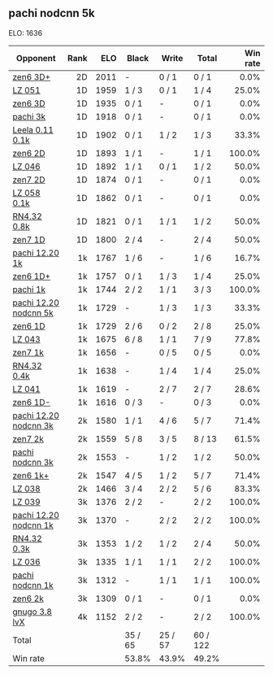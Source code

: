 ## pachi nodcnn 5k ##

ELO: 1636

Opponent | Rank | ELO | Black | Write | Total | Win rate
---------|-----:|----:|-------|-------|-------|-------:
[zen6 3D+](zen6%203D+.md) | 2D | 2011 | - | 0 / 1 | 0 / 1 | 0.0%
[LZ 051](LZ%20051.md) | 1D | 1959 | 1 / 3 | 0 / 1 | 1 / 4 | 25.0%
[zen6 3D](zen6%203D.md) | 1D | 1935 | 0 / 1 | - | 0 / 1 | 0.0%
[pachi 3k](pachi%203k.md) | 1D | 1918 | 0 / 1 | - | 0 / 1 | 0.0%
[Leela 0.11 0.1k](Leela%200.11%200.1k.md) | 1D | 1902 | 0 / 1 | 1 / 2 | 1 / 3 | 33.3%
[zen6 2D](zen6%202D.md) | 1D | 1893 | 1 / 1 | - | 1 / 1 | 100.0%
[LZ 046](LZ%20046.md) | 1D | 1892 | 1 / 1 | 0 / 1 | 1 / 2 | 50.0%
[zen7 2D](zen7%202D.md) | 1D | 1874 | 0 / 1 | - | 0 / 1 | 0.0%
[LZ 058 0.1k](LZ%20058%200.1k.md) | 1D | 1862 | 0 / 1 | - | 0 / 1 | 0.0%
[RN4.32 0.8k](RN4.32%200.8k.md) | 1D | 1821 | 0 / 1 | 1 / 1 | 1 / 2 | 50.0%
[zen7 1D](zen7%201D.md) | 1D | 1800 | 2 / 4 | - | 2 / 4 | 50.0%
[pachi 12.20 1k](pachi%2012.20%201k.md) | 1k | 1767 | 1 / 6 | - | 1 / 6 | 16.7%
[zen6 1D+](zen6%201D+.md) | 1k | 1757 | 0 / 1 | 1 / 3 | 1 / 4 | 25.0%
[pachi 1k](pachi%201k.md) | 1k | 1744 | 2 / 2 | 1 / 1 | 3 / 3 | 100.0%
[pachi 12.20 nodcnn 5k](pachi%2012.20%20nodcnn%205k.md) | 1k | 1729 | - | 1 / 3 | 1 / 3 | 33.3%
[zen6 1D](zen6%201D.md) | 1k | 1729 | 2 / 6 | 0 / 2 | 2 / 8 | 25.0%
[LZ 043](LZ%20043.md) | 1k | 1675 | 6 / 8 | 1 / 1 | 7 / 9 | 77.8%
[zen7 1k](zen7%201k.md) | 1k | 1656 | - | 0 / 5 | 0 / 5 | 0.0%
[RN4.32 0.4k](RN4.32%200.4k.md) | 1k | 1638 | - | 1 / 4 | 1 / 4 | 25.0%
[LZ 041](LZ%20041.md) | 1k | 1619 | - | 2 / 7 | 2 / 7 | 28.6%
[zen6 1D-](zen6%201D-.md) | 1k | 1616 | 0 / 3 | - | 0 / 3 | 0.0%
[pachi 12.20 nodcnn 3k](pachi%2012.20%20nodcnn%203k.md) | 2k | 1580 | 1 / 1 | 4 / 6 | 5 / 7 | 71.4%
[zen7 2k](zen7%202k.md) | 2k | 1559 | 5 / 8 | 3 / 5 | 8 / 13 | 61.5%
[pachi nodcnn 3k](pachi%20nodcnn%203k.md) | 2k | 1553 | - | 1 / 2 | 1 / 2 | 50.0%
[zen6 1k+](zen6%201k+.md) | 2k | 1547 | 4 / 5 | 1 / 2 | 5 / 7 | 71.4%
[LZ 038](LZ%20038.md) | 2k | 1466 | 3 / 4 | 2 / 2 | 5 / 6 | 83.3%
[LZ 039](LZ%20039.md) | 3k | 1376 | 2 / 2 | - | 2 / 2 | 100.0%
[pachi 12.20 nodcnn 1k](pachi%2012.20%20nodcnn%201k.md) | 3k | 1370 | - | 2 / 2 | 2 / 2 | 100.0%
[RN4.32 0.3k](RN4.32%200.3k.md) | 3k | 1353 | 1 / 2 | 1 / 2 | 2 / 4 | 50.0%
[LZ 036](LZ%20036.md) | 3k | 1335 | 1 / 1 | 1 / 1 | 2 / 2 | 100.0%
[pachi nodcnn 1k](pachi%20nodcnn%201k.md) | 3k | 1312 | - | 1 / 1 | 1 / 1 | 100.0%
[zen6 2k](zen6%202k.md) | 3k | 1309 | 0 / 1 | - | 0 / 1 | 0.0%
[gnugo 3.8 lvX](gnugo%203.8%20lvX.md) | 4k | 1152 | 2 / 2 | - | 2 / 2 | 100.0%
Total | | | 35 / 65 | 25 / 57 | 60 / 122 | 
Win rate| | | 53.8% | 43.9% | 49.2% | 
